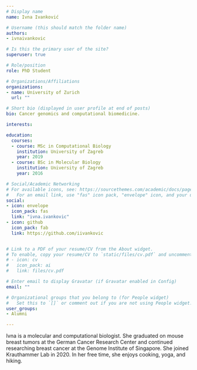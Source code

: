 ```yaml
---
# Display name
name: Ivna Ivanković

# Username (this should match the folder name)
authors:
- ivnaivankovic

# Is this the primary user of the site?
superuser: true

# Role/position
role: PhD Student

# Organizations/Affiliations
organizations:
- name: University of Zurich
  url: ""

# Short bio (displayed in user profile at end of posts)
bio: Cancer genomics and computational biomedicine.

interests:

education:
  courses:
  - course: MSc in Computational Biology
    institution: University of Zagreb
    year: 2019
  - course: BSc in Molecular Biology
    institution: University of Zagreb
    year: 2016

# Social/Academic Networking
# For available icons, see: https://sourcethemes.com/academic/docs/page-builder/#icons
#   For an email link, use "fas" icon pack, "envelope" icon, and your uzh email up to before the '@'.
social:
- icon: envelope
  icon_pack: fas
  link: "ivna.ivankovic"
- icon: github
  icon_pack: fab
  link: https://github.com/iivankovic


# Link to a PDF of your resume/CV from the About widget.
# To enable, copy your resume/CV to `static/files/cv.pdf` and uncomment the lines below.
# - icon: cv
#   icon_pack: ai
#   link: files/cv.pdf

# Enter email to display Gravatar (if Gravatar enabled in Config)
email: ""

# Organizational groups that you belong to (for People widget)
#   Set this to `[]` or comment out if you are not using People widget.
user_groups:
- Alumni

---
```


Ivna is a molecular and computational biologist. She graduated on mouse breast tumors at the German Cancer Research Center and continued researching breast cancer at the Genome Institute of Singapore. She joined Krauthammer Lab in 2020. In her free time, she enjoys cooking, yoga, and hiking. 
